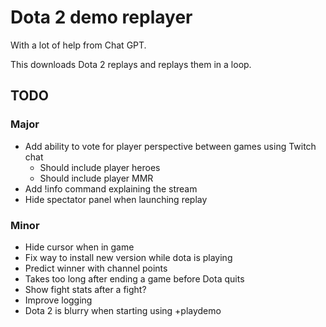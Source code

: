 # Dota 2 demo replayer

With a lot of help from Chat GPT.

This downloads Dota 2 replays and replays them in a loop.

## TODO

### Major

- Add ability to vote for player perspective between games using Twitch chat
  - Should include player heroes
  - Should include player MMR
- Add !info command explaining the stream
- Hide spectator panel when launching replay

### Minor

- Hide cursor when in game
- Fix way to install new version while dota is playing
- Predict winner with channel points
- Takes too long after ending a game before Dota quits
- Show fight stats after a fight?
- Improve logging
- Dota 2 is blurry when starting using +playdemo
